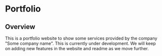 # Portfolio

## Overview

This is a portfolio website to show some services provided by the company "Some company name". This is currently under development. We will keep on adding new features in the website and readme as we move further.